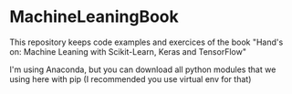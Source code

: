 # MachineLeaningBook
This repository keeps code examples and exercices of the book "Hand's on: Machine Leaning with Scikit-Learn, Keras and TensorFlow"

I'm using Anaconda, but you can download all python modules that we using here with pip (I recommended you use virtual env for that)
